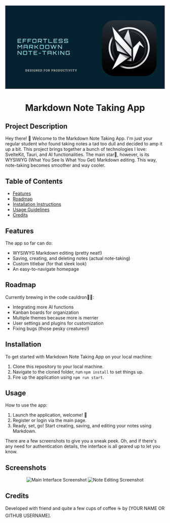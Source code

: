 <p align="center">
  <img src="../../static/banner.png" alt="Markdown Note Taking App Banner" width="600">
</p>

<h1 align="center">Markdown Note Taking App</h1>

## Project Description

Hey there! 👋 Welcome to the Markdown Note Taking App. I'm just your regular student who found taking notes a tad too dull and decided to amp it up a bit. This project brings together a bunch of technologies I love: SvelteKit, Tauri, and AI functionalities. The main star🌟, however, is its WYSIWYG (What You See Is What You Get) Markdown editing. This way, note-taking becomes smoother and way cooler.

## Table of Contents
- [Features](#features)
- [Roadmap](#roadmap)
- [Installation Instructions](#installation)
- [Usage Guidelines](#usage)
- [Credits](#credits)

## Features
The app so far can do:
- WYSIWYG Markdown editing (pretty neat!)
- Saving, creating, and deleting notes (actual note-taking)
- Custom titlebar (for that sleek look)
- An easy-to-navigate homepage

## Roadmap
Currently brewing in the code cauldron🧙‍♂️:
- Integrating more AI functions
- Kanban boards for organization
- Multiple themes because more is merrier
- User settings and plugins for customization
- Fixing bugs (those pesky creatures!)

## Installation

To get started with Markdown Note Taking App on your local machine:

1. Clone this repository to your local machine.
2. Navigate to the cloned folder, run `npm install` to set things up.
3. Fire up the application using `npm run start`.

## Usage

How to use the app:

1. Launch the application, welcome! 🎉
2. Register or login via the main page.
3. Ready, set, go! Start creating, saving, and editing your notes using Markdown.

There are a few screenshots to give you a sneak peek. Oh, and if there's any need for authentication details, the interface is all geared up to let you know.

## Screenshots
<p align="center">
  <img src="main-interface.png" alt="Main Interface Screenshot" width="600">
  <img src="note-editing.png" alt="Note Editing Screenshot" width="600">
</p>

## Credits

Developed with friend and quite a few cups of coffee ☕ by [YOUR NAME OR GITHUB USERNAME].